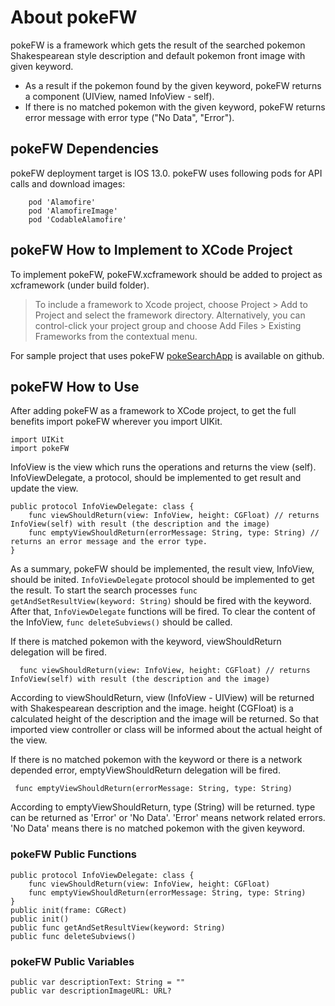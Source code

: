 # About pokeFW

pokeFW is a framework which gets the result of the searched pokemon Shakespearean style description and default pokemon front image with given keyword. 
- As a result if the pokemon found by the given keyword, pokeFW returns a component (UIView, named InfoView - self). 
- If there is no matched pokemon with the given keyword, pokeFW returns error message with error type ("No Data", "Error").

## pokeFW Dependencies

pokeFW deployment target is IOS 13.0.
pokeFW uses following pods for API calls and download images:
```
    pod 'Alamofire'
    pod 'AlamofireImage'
    pod 'CodableAlamofire'
 ```
 
## pokeFW How to Implement to XCode Project

To implement pokeFW, pokeFW.xcframework should be added to project as xcframework (under build folder).

>To include a framework to Xcode project, choose Project > Add to Project and select the framework directory.
>Alternatively, you can control-click your project group and choose Add Files > Existing Frameworks from the contextual menu.

For sample project that uses pokeFW [pokeSearchApp](https://github.com/burcukutluay/pokeSearchApp/) is available on github.

## pokeFW How to Use

After adding pokeFW as a framework to XCode project, to get the full benefits import pokeFW wherever you import UIKit.
```
import UIKit
import pokeFW
```
InfoView is the view which runs the operations and returns the view (self). InfoViewDelegate, a protocol, should be implemented to get result and update the view.
```
public protocol InfoViewDelegate: class {
    func viewShouldReturn(view: InfoView, height: CGFloat) // returns InfoView(self) with result (the description and the image)
    func emptyViewShouldReturn(errorMessage: String, type: String) // returns an error message and the error type. 
}
```

As a summary, pokeFW should be implemented, the result view, InfoView, should be inited. ```InfoViewDelegate``` protocol should be implemented to get the result. To start the search processes ```func getAndSetResultView(keyword: String)``` should be fired with the keyword. After that, ```InfoViewDelegate``` functions will be fired. To clear the content of the InfoView, ```func deleteSubviews()``` should be called.

If there is matched pokemon with the keyword, viewShouldReturn delegation will be fired. 
```
  func viewShouldReturn(view: InfoView, height: CGFloat) // returns InfoView(self) with result (the description and the image)
 ```
According to viewShouldReturn, view (InfoView - UIView) will be returned with Shakespearean description and the image. height (CGFloat) is a calculated height of the description and the image will be returned. So that imported view controller or class will be informed about the actual height of the view.

If there is no matched pokemon with the keyword or there is a network depended error, emptyViewShouldReturn delegation will be fired. 
```
 func emptyViewShouldReturn(errorMessage: String, type: String)
 ```
According to emptyViewShouldReturn, type (String) will be returned. type can be returned as 'Error' or 'No Data'. 'Error' means network related errors. 'No Data' means there is no matched pokemon with the given keyword.

### pokeFW Public Functions
```
public protocol InfoViewDelegate: class {
    func viewShouldReturn(view: InfoView, height: CGFloat)
    func emptyViewShouldReturn(errorMessage: String, type: String)
}
public init(frame: CGRect)
public init()
public func getAndSetResultView(keyword: String)
public func deleteSubviews()
```
### pokeFW Public Variables
```
public var descriptionText: String = ""
public var descriptionImageURL: URL?
```

